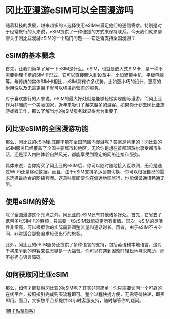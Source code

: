 # 冈比亚漫游eSIM可以全国漫游吗

随着科技的发展，越来越多的人选择使用eSIM来满足他们的通信需求。特别是对于经常旅行的人来说，eSIM提供了一种便捷的方式来保持联系。今天我们就来聊聊关于冈比亚漫游eSIM的一个热门问题——它是否支持全国漫游？

## eSIM的基本概念

首先，让我们简单了解一下eSIM是什么。eSIM，也就是嵌入式SIM卡，是一种不需要物理卡槽的SIM卡形式。它可以直接嵌入到设备中，比如智能手机、平板电脑等。与传统的实体SIM卡相比，eSIM具有许多优势，比如更小巧的设计、更高的耐用性以及无需更换卡就可以切换运营商的服务。

对于喜欢旅行的人来说，eSIM的最大好处就是能够轻松实现国际漫游。而冈比亚作为非洲的一个美丽国家，近年来吸引了越来越多的游客。如果你计划去冈比亚旅游或者工作，那么了解当地的eSIM服务就显得尤为重要了。

## 冈比亚eSIM的全国漫游功能

那么，冈比亚的eSIM到底能不能在全国范围内漫游呢？答案是肯定的！冈比亚的eSIM服务已经覆盖了全国主要城市和地区，无论你是想在首都班珠尔享受都市生活，还是深入内陆体验自然风光，都能享受到稳定的网络连接和服务。

具体来说，当你购买了冈比亚的eSIM后，你可以随时随地接入互联网，无论是通过Wi-Fi还是移动数据。而且，由于eSIM支持多运营商切换，你可以根据自己的需求选择最适合的网络套餐。这意味着即使你在偏远地区旅行，也能保证通讯畅通无阻。

## 使用eSIM的好处

除了全国漫游这个亮点之外，冈比亚的eSIM还有其他诸多好处。首先，它省去了携带多张SIM卡的麻烦，只需要一张eSIM就能搞定所有事情。其次，eSIM的灵活性非常高，可以根据你的实际需要调整流量和通话时长。再者，由于eSIM不占空间，非常适合那些追求轻便出行的旅客。

此外，冈比亚的eSIM服务还提供了多种语言的支持，包括英语和本地语言，这对于初来乍到的游客来说无疑是一大福音。你可以在遇到困难时轻松地寻求帮助，而不必担心语言障碍。

## 如何获取冈比亚eSIM

那么，如何才能获得冈比亚的eSIM呢？其实非常简单！你只需要访问一个可靠的在线平台，按照指引完成购买流程即可。整个过程快捷方便，无需等待快递，即买即用。而且，大多数平台都提供24小时客服支持，随时解答你的疑问。

[[購卡點擊聯系](https://t.me/s/esim1088)]